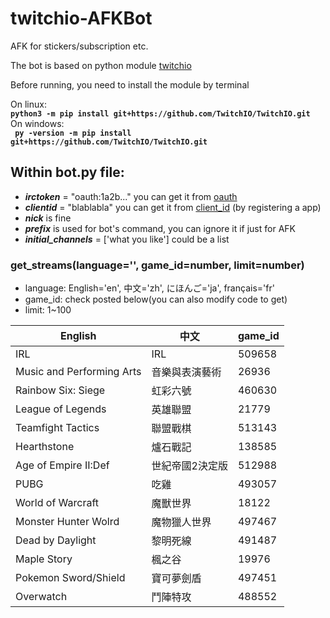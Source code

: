 # twitchio-AFKBot
AFK for stickers/subscription etc.

The bot is based on python module [twitchio](https://github.com/TwitchIO/TwitchIO)

Before running, you need to install the module by terminal  

On linux:  
**`python3 -m pip install git+https://github.com/TwitchIO/TwitchIO.git`**  
On windows:  
**`
py -version -m pip install git+https://github.com/TwitchIO/TwitchIO.git`**  

  
## Within bot.py file:  
* ***irctoken*** = "oauth:1a2b..." you can get it from [oauth](https://https://twitchapps.com/tmi/)  
* ***clientid*** = "blablabla" you can get it from [client_id](https://dev.twitch.tv/console/apps) (by registering a app)  
* ***nick*** is fine  
* ***prefix*** is used for bot's command, you can ignore it if just for AFK  
* ***initial_channels*** = ['what you like'] could be a list  

### get_streams(language='', game_id=number, limit=number)
* language: English='en', 中文='zh', にほんご='ja', français='fr'
* game_id: check posted below(you can also modify code to get)
* limit: 1~100



| English  | 中文 | game_id |
| -------- | -------- | -------- |
| IRL     |  IRL    | 509658     |
| Music and Performing Arts| 音樂與表演藝術|26936|
| Rainbow Six: Siege | 虹彩六號 | 460630 |
| League of Legends | 英雄聯盟 | 21779|
| Teamfight Tactics | 聯盟戰棋 | 513143 |
| Hearthstone | 爐石戰記 | 138585 |
| Age of Empire II:Def | 世紀帝國2決定版| 512988 |
| PUBG | 吃雞 | 493057
| World of Warcraft | 魔獸世界 | 18122 |
| Monster Hunter Wolrd|魔物獵人世界|497467|
| Dead by Daylight | 黎明死線 | 491487|
| Maple Story | 楓之谷 | 19976|
| Pokemon Sword/Shield| 寶可夢劍盾| 497451|
| Overwatch | 鬥陣特攻 | 488552|
